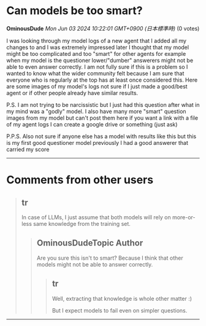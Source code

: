 # Can models be too smart?

**OminousDude** *Mon Jun 03 2024 10:22:01 GMT+0900 (日本標準時)* (0 votes)

I was looking through my model logs of a new agent that I added all my changes to and I was extremely impressed later I thought that my model might be too complicated and too "smart" for other agents for example when my model is the questioner lower/"dumber" answerers might not be able to even answer correctly. I am not fully sure if this is a problem so I wanted to know what the wider community felt because I am sure that everyone who is regularly at the top has at least once considered this. Here are some images of my model's logs not sure if I just made a good/best agent or if other people already have similar results.

P.S. I am not trying to be narcissistic but I just had this question after what in my mind was a "godly" model. I also have many more "smart" question images from my model but can't post them here if you want a link with a file of my agent logs I can create a google drive or something (just ask)

P.P.S. Also not sure if anyone else has a model with results like this but this is my first good questioner model previously I had a good answerer that carried my score



---

 # Comments from other users

> ## tr
> 
> In case of LLMs, I just assume that both models will rely on more-or-less same knowledge from the training set.
> 
> 
> 
> > ## OminousDudeTopic Author
> > 
> > Are you sure this isn't to smart? Because I think that other models might not be able to answer correctly.
> > 
> > 
> > 
> > > ## tr
> > > 
> > > Well, extracting that knowledge is whole other matter :)
> > > 
> > > But I expect models to fail even on simpler questions.
> > > 
> > > 
> > > 


---


